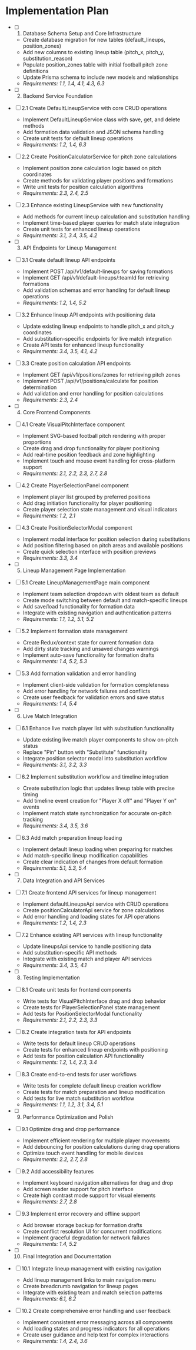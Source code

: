 # Implementation Plan

- [ ] 1. Database Schema Setup and Core Infrastructure
  - Create database migration for new tables (default_lineups, position_zones)
  - Add new columns to existing lineup table (pitch_x, pitch_y, substitution_reason)
  - Populate position_zones table with initial football pitch zone definitions
  - Update Prisma schema to include new models and relationships
  - _Requirements: 1.1, 1.4, 4.1, 4.3, 6.3_

- [ ] 2. Backend Service Foundation
- [ ] 2.1 Create DefaultLineupService with core CRUD operations
  - Implement DefaultLineupService class with save, get, and delete methods
  - Add formation data validation and JSON schema handling
  - Create unit tests for default lineup operations
  - _Requirements: 1.2, 1.4, 6.3_

- [ ] 2.2 Create PositionCalculatorService for pitch zone calculations
  - Implement position zone calculation logic based on pitch coordinates
  - Create methods for validating player positions and formations
  - Write unit tests for position calculation algorithms
  - _Requirements: 2.3, 2.4, 2.5_

- [ ] 2.3 Enhance existing LineupService with new functionality
  - Add methods for current lineup calculation and substitution handling
  - Implement time-based player queries for match state integration
  - Create unit tests for enhanced lineup operations
  - _Requirements: 3.1, 3.4, 3.5, 4.2_

- [ ] 3. API Endpoints for Lineup Management
- [ ] 3.1 Create default lineup API endpoints
  - Implement POST /api/v1/default-lineups for saving formations
  - Implement GET /api/v1/default-lineups/:teamId for retrieving formations
  - Add validation schemas and error handling for default lineup operations
  - _Requirements: 1.2, 1.4, 5.2_

- [ ] 3.2 Enhance lineup API endpoints with positioning data
  - Update existing lineup endpoints to handle pitch_x and pitch_y coordinates
  - Add substitution-specific endpoints for live match integration
  - Create API tests for enhanced lineup functionality
  - _Requirements: 3.4, 3.5, 4.1, 4.2_

- [ ] 3.3 Create position calculation API endpoints
  - Implement GET /api/v1/positions/zones for retrieving pitch zones
  - Implement POST /api/v1/positions/calculate for position determination
  - Add validation and error handling for position calculations
  - _Requirements: 2.3, 2.4_

- [ ] 4. Core Frontend Components
- [ ] 4.1 Create VisualPitchInterface component
  - Implement SVG-based football pitch rendering with proper proportions
  - Create drag and drop functionality for player positioning
  - Add real-time position feedback and zone highlighting
  - Implement touch and mouse event handling for cross-platform support
  - _Requirements: 2.1, 2.2, 2.3, 2.7, 2.8_

- [ ] 4.2 Create PlayerSelectionPanel component
  - Implement player list grouped by preferred positions
  - Add drag initiation functionality for player positioning
  - Create player selection state management and visual indicators
  - _Requirements: 1.2, 2.1_

- [ ] 4.3 Create PositionSelectorModal component
  - Implement modal interface for position selection during substitutions
  - Add position filtering based on pitch areas and available positions
  - Create quick selection interface with position previews
  - _Requirements: 3.3, 3.4_

- [ ] 5. Lineup Management Page Implementation
- [ ] 5.1 Create LineupManagementPage main component
  - Implement team selection dropdown with oldest team as default
  - Create mode switching between default and match-specific lineups
  - Add save/load functionality for formation data
  - Integrate with existing navigation and authentication patterns
  - _Requirements: 1.1, 1.2, 5.1, 5.2_

- [ ] 5.2 Implement formation state management
  - Create Redux/context state for current formation data
  - Add dirty state tracking and unsaved changes warnings
  - Implement auto-save functionality for formation drafts
  - _Requirements: 1.4, 5.2, 5.3_

- [ ] 5.3 Add formation validation and error handling
  - Implement client-side validation for formation completeness
  - Add error handling for network failures and conflicts
  - Create user feedback for validation errors and save status
  - _Requirements: 1.4, 5.4_

- [ ] 6. Live Match Integration
- [ ] 6.1 Enhance live match player list with substitution functionality
  - Update existing live match player components to show on-pitch status
  - Replace "Pin" button with "Substitute" functionality
  - Integrate position selector modal into substitution workflow
  - _Requirements: 3.1, 3.2, 3.3_

- [ ] 6.2 Implement substitution workflow and timeline integration
  - Create substitution logic that updates lineup table with precise timing
  - Add timeline event creation for "Player X off" and "Player Y on" events
  - Implement match state synchronization for accurate on-pitch tracking
  - _Requirements: 3.4, 3.5, 3.6_

- [ ] 6.3 Add match preparation lineup loading
  - Implement default lineup loading when preparing for matches
  - Add match-specific lineup modification capabilities
  - Create clear indication of changes from default formation
  - _Requirements: 5.1, 5.3, 5.4_

- [ ] 7. Data Integration and API Services
- [ ] 7.1 Create frontend API services for lineup management
  - Implement defaultLineupsApi service with CRUD operations
  - Create positionCalculatorApi service for zone calculations
  - Add error handling and loading states for API operations
  - _Requirements: 1.2, 1.4, 2.3_

- [ ] 7.2 Enhance existing API services with lineup functionality
  - Update lineupsApi service to handle positioning data
  - Add substitution-specific API methods
  - Integrate with existing match and player API services
  - _Requirements: 3.4, 3.5, 4.1_

- [ ] 8. Testing Implementation
- [ ] 8.1 Create unit tests for frontend components
  - Write tests for VisualPitchInterface drag and drop behavior
  - Create tests for PlayerSelectionPanel state management
  - Add tests for PositionSelectorModal functionality
  - _Requirements: 2.1, 2.2, 2.3, 3.3_

- [ ] 8.2 Create integration tests for API endpoints
  - Write tests for default lineup CRUD operations
  - Create tests for enhanced lineup endpoints with positioning
  - Add tests for position calculation API functionality
  - _Requirements: 1.2, 1.4, 2.3, 3.4_

- [ ] 8.3 Create end-to-end tests for user workflows
  - Write tests for complete default lineup creation workflow
  - Create tests for match preparation and lineup modification
  - Add tests for live match substitution workflow
  - _Requirements: 1.1, 1.2, 3.1, 3.4, 5.1_

- [ ] 9. Performance Optimization and Polish
- [ ] 9.1 Optimize drag and drop performance
  - Implement efficient rendering for multiple player movements
  - Add debouncing for position calculations during drag operations
  - Optimize touch event handling for mobile devices
  - _Requirements: 2.2, 2.7, 2.8_

- [ ] 9.2 Add accessibility features
  - Implement keyboard navigation alternatives for drag and drop
  - Add screen reader support for pitch interface
  - Create high contrast mode support for visual elements
  - _Requirements: 2.7, 2.8_

- [ ] 9.3 Implement error recovery and offline support
  - Add browser storage backup for formation drafts
  - Create conflict resolution UI for concurrent modifications
  - Implement graceful degradation for network failures
  - _Requirements: 1.4, 5.2_

- [ ] 10. Final Integration and Documentation
- [ ] 10.1 Integrate lineup management with existing navigation
  - Add lineup management links to main navigation menu
  - Create breadcrumb navigation for lineup pages
  - Integrate with existing team and match selection patterns
  - _Requirements: 6.1, 6.2_

- [ ] 10.2 Create comprehensive error handling and user feedback
  - Implement consistent error messaging across all components
  - Add loading states and progress indicators for all operations
  - Create user guidance and help text for complex interactions
  - _Requirements: 1.4, 2.4, 3.6_